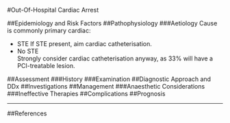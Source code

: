 #Out-Of-Hospital Cardiac Arrest

##Epidemiology and Risk Factors
##Pathophysiology
###Aetiology
Cause is commonly primary cardiac:
* STE 
If STE present, aim cardiac catheterisation.
* No STE  
Strongly consider cardiac catheterisation anyway, as 33% will have a PCI-treatable lesion.


##Assessment
###History
###Examination
##Diagnostic Approach and DDx
##Investigations
##Management
###Anaesthetic Considerations
###Ineffective Therapies
##Complications
##Prognosis

---
##References
